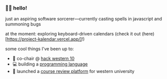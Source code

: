 ### 👋👋 hello!

just an aspiring software sorcerer—currently casting spells in javascript and summoning bugs

at the moment: exploring keyboard-driven calendars (check it out (here)[https://project-kalendar.vercel.app/]!)

some cool things I've been up to:
- 💜 co-chair @ [hack western 10](https://github.com/hackwestern/hackwestern)
- 💻 building a [programming language](https://github.com/MaazSiddiqi/zlang)
- 🚀 launched a [course review platform](https://github.com/Western-Rank/western-rank) for western university

<!--
**MaazSiddiqi/MaazSiddiqi** is a ✨ _special_ ✨ repository because its `README.md` (this file) appears on your GitHub profile.

Here are some ideas to get you started:

- 🔭 I’m currently working on ...
- 🌱 I’m currently learning ...
- 👯 I’m looking to collaborate on ...
- 🤔 I’m looking for help with ...
- 💬 Ask me about ...
- 📫 How to reach me: ...
- 😄 Pronouns: ...
- ⚡ Fun fact: ...
-->
